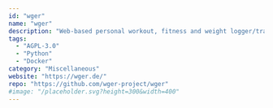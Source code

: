 ```yaml
---
id: "wger"
name: "wger"
description: "Web-based personal workout, fitness and weight logger/tracker. It can also be used as a simple gym management utility and offers a full REST API as well."
tags:
  - "AGPL-3.0"
  - "Python"
  - "Docker"
category: "Miscellaneous"
website: "https://wger.de/"
repo: "https://github.com/wger-project/wger"
#image: "/placeholder.svg?height=300&width=400"
---
```


